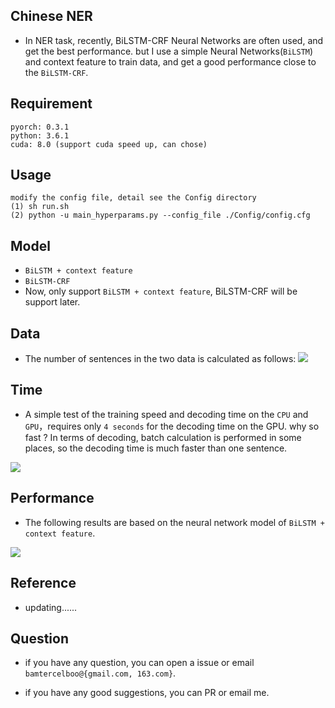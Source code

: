 
## Chinese NER  ##
- In NER task, recently, BiLSTM-CRF Neural Networks are often used, and get the best performance. but I use a simple Neural Networks(`BiLSTM`) and context feature to train data, and get a good performance close to the `BiLSTM-CRF`.

## Requirement ##

	pyorch: 0.3.1
	python: 3.6.1
	cuda: 8.0 (support cuda speed up, can chose)

## Usage ##
	modify the config file, detail see the Config directory
	(1)	sh run.sh
	(2)	python -u main_hyperparams.py --config_file ./Config/config.cfg 

## Model ##

- `BiLSTM + context feature`  
- `BiLSTM-CRF`
- Now, only support `BiLSTM + context feature`, BiLSTM-CRF will be support later.

## Data ##

- The number of sentences in the two data is calculated as follows:
![](https://i.imgur.com/5BgPews.jpg)

## Time ##

- A simple test of the training speed and decoding time on the `CPU` and `GPU`，requires only `4 seconds` for the decoding time on the GPU. why so fast ?  In terms of decoding, batch calculation is performed in some places, so the decoding time is much faster than one sentence.

![](https://i.imgur.com/RjaG80A.jpg)

## Performance ##

- The following results are based on the neural network model of `BiLSTM + context feature`.

![](https://i.imgur.com/mG3JyuC.jpg)

## Reference ##

- updating......

## Question ##

- if you have any question, you can open a issue or email `bamtercelboo@{gmail.com, 163.com}`.

- if you have any good suggestions, you can PR or email me.

